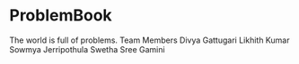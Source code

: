 # ProblemBook
The world is full of problems. 
Team Members 
Divya Gattugari
Likhith Kumar
Sowmya Jerripothula
Swetha Sree Gamini
